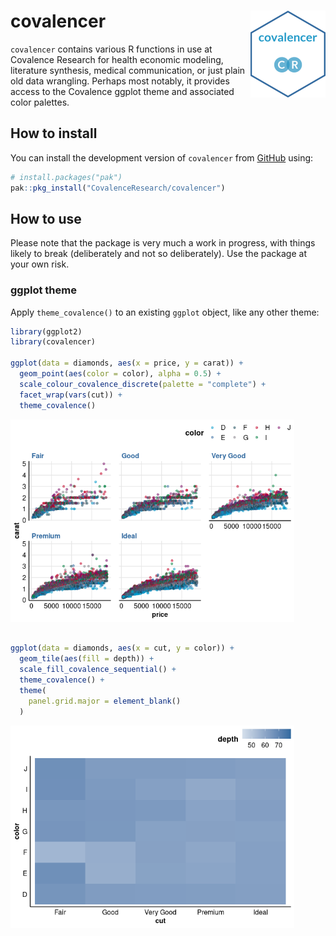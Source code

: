 
<!-- README.md is generated from README.Rmd. Please edit that file -->

# covalencer <a href="https://covalenceresearch.github.io/covalencer/"><img src="man/figures/logo.png" align="right" height="139" alt="covalencer website" /></a>

<!-- badges: start -->
<!-- badges: end -->

`covalencer` contains various R functions in use at Covalence Research
for health economic modeling, literature synthesis, medical
communication, or just plain old data wrangling. Perhaps most notably,
it provides access to the Covalence ggplot theme and associated color
palettes.

## How to install

You can install the development version of `covalencer` from
[GitHub](https://github.com/CovalenceResearch/covalencer) using:

``` r
# install.packages("pak")
pak::pkg_install("CovalenceResearch/covalencer")
```

## How to use

Please note that the package is very much a work in progress, with
things likely to break (deliberately and not so deliberately). Use the
package at your own risk.

### ggplot theme

Apply `theme_covalence()` to an existing `ggplot` object, like any other
theme:

``` r
library(ggplot2)
library(covalencer)

ggplot(data = diamonds, aes(x = price, y = carat)) +
  geom_point(aes(color = color), alpha = 0.5) +
  scale_colour_covalence_discrete(palette = "complete") +
  facet_wrap(vars(cut)) +
  theme_covalence()
```

<img src="man/figures/README-example-1.png" width="90%" />

``` r

ggplot(data = diamonds, aes(x = cut, y = color)) +
  geom_tile(aes(fill = depth)) +
  scale_fill_covalence_sequential() +
  theme_covalence() +
  theme(
    panel.grid.major = element_blank()
  )
```

<img src="man/figures/README-example-2.png" width="90%" />
